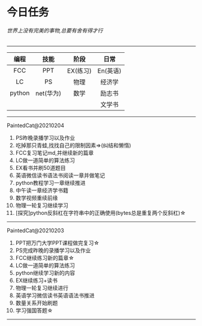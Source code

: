 # 今日任务

###### 世界上没有完美的事物,总要有舍有得才行

---

|  编程  |   技能    |   阶段   |   日常   |
| :----: | :-------: | :------: | :------: |
|  FCC   |    PPT    | EX(练习) | En(英语) |
|   LC   |    PS     |   物理   |  经济学  |
| python | net(华为) |   数学   |  励志书  |
|        |           |          |  文学书  |

---

PaintedCat@20210204

1.  PS昨晚录播学习以及作业
2.  吃掉那只青蛙,找找自己的限制因素=>(纠结和懒惰)
3.  FCC复习笔记md,并继续新的篇章
4.  LC做一道简单的算法练习
5.  EX看书并刷50道题目
6.  英语微信读书语法书阅读一章并做笔记
7.  python教程学习一章继续推进
8.  中午读一章经济学书籍
9.  数学视频重续前缘
10.  物理一轮复习继续学习
11.  [探究]python反斜杠在字符串中的正确使用(bytes总是重复两个反斜杠)☆

---

PaintedCat@20210203

1.  PPT把万门大学PPT课程做完复习☆
2.  PS完成昨晚的录播学习以及作业
3.  FCC继续练习新的篇章☆
4.  LC做一道简单的算法练习
5.  python继续学习新的内容
6.  EX继续练习+读书
7.  物理一轮复习继续进行
8.  英语学习微信读书英语语法书推进
9.  数量关系开始刷题
10.  学习强国答题☆

---

